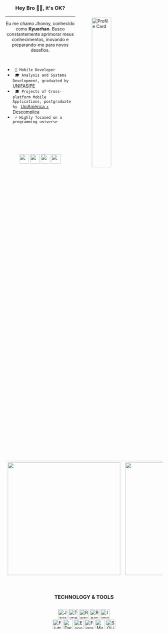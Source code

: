 <!-- <p>
  <img
    align="right"
    alt="Profile Card"
    style="width: 31%; height: auto; padding: 10%;"
src="https://raw.githubusercontent.com/gist/Kyuorhan/1445a6c546dd1a7b5e8b2df72039207a/raw/e281a60fb9099b6f925a768e07bce9f76b3dabd0/githubcard.svg"
  />
</p>

### <h3 align="center">Hey Bro 🐱‍💻, it's OK?</h3>

##

<h4 align="center">Sou Jhonny, conhecido como <strong>Kyuorhan</strong>, atualmente estou buscando aperfeiçoar meus conhecimentos, sempre inovando e projetando meu futuro para novos desafios.</h4>

<br> -->

<p>
  <img 
    align="right" 
    alt="Profile Card" 
    style="width: 35%; height: auto; padding: 10%;" 
    src="https://raw.githubusercontent.com/gist/Kyuorhan/1445a6c546dd1a7b5e8b2df72039207a/raw/e281a60fb9099b6f925a768e07bce9f76b3dabd0/githubcard.svg"
  />
</p>

<h3 align="center">Hey Bro 🐱‍💻, it's OK?</h3>

---

<p align="center">Eu me chamo Jhonny, conhecido como <strong>Kyuorhan</strong>. Busco constantemente aprimorar meus conhecimentos, inovando e preparando-me para novos desafios.</p>

<br> 

<p align="left">
        
  - ```  📱 Mobile Developer  ``` <br>
  - ```  🎓 Analysis and Systems Development, graduated by  ``` [UNIFASIPE](https://www.fasipe.com.br/) <br>
  - ```  🎓 Projects of Cross-platform Mobile Applications, postgraduate by  ``` [UniAmérica + Descomplica](https://descomplica.com.br/)  <br>
  - ```  ⚡️ Highly focused on a programming universe  ```  <br>
 <!--   - ```  🏢 I'm currently working at  ``` [Singular Model](https://www.singularmodel.com.br/)  <br>  -->
</p>

<br> <br> <br> <br> 

  <p align="center" > 
    <a href="https://www.linkedin.com/in/jhonny-kyuorhan/" target="_blank"> <img height="30em" src="https://img.shields.io/badge/-LinkedIn-%230077B5?style=for-the-badge&logo=linkedin&logoColor=white" target="_blank"></a> 
    <a href = "mailto:jkdevprogrammer@gmail.com"><img height="30em" src="https://img.shields.io/badge/-Gmail-%23333?style=for-the-badge&logo=gmail&logoColor=white" target="_blank"></a>
    <a href="https://www.twitch.tv/kyuorhan" target="_blank"> <img height="30em" src="https://img.shields.io/badge/Twitch-A970FF?style=for-the-badge&logo=twitch&logoColor=white" target="_blank"></a> 
    <a href="https://www.instagram.com/kyuorhan" target="_blank"> <img height="30em" src="https://img.shields.io/badge/-Instagram-%23E4405F?style=for-the-badge&logo=instagram&logoColor=white" target="_blank"></a>
    <!-- <a href="https://steamcommunity.com/id/Kyuorhan/" target="_blank"> <img height="30em" src="https://img.shields.io/badge/Steam-465871?style=for-the-badge&logo=steam&logoColor=white" target="_blank"></a> -->  
  </p>   
  
<br> <br> <br> <br> <br>

<div align="center"> 
        
|<a href="https://github.com/Kyuorhan/Kyuorhan"> <img width="360em" src="https://github-readme-stats.vercel.app/api?username=Kyuorhan&show_icons=true&include_all_commits=false&theme=buefy&hide_border=true"/></a> | <a href="https://github.com/Kyuorhan/Kyuorhan"> <img width="360em" src="https://github-readme-stats.vercel.app/api/top-langs/?username=Kyuorhan&layout=compact&theme=buefy&hide_border=true" /></a> |
| -------------------------------------------------------------------------------------------------------------------------------------------------------------------------------------------------------------------------------------- | ---------------------------------------------------------------------------------------------------------------------------------------------------------------------------------------------------- |
</div>

<br>

### <h3 align="center">TECHNOLOGY & TOOLS</h3>

##

<div align="center" > 
  <img alt="JavaScript" height="30em" src="https://img.shields.io/badge/javascript-%23323330.svg?style=for-the-badge&logo=javascript&logoColor=%23F7DF1E"></a> 
  <img alt="TypeScript" height="30em" src="https://img.shields.io/badge/TypeScript-007ACC?style=for-the-badge&logo=typescript&logoColor=white">
  <img alt="React" height="30em" src="https://img.shields.io/badge/React-20232A?style=for-the-badge&logo=react&logoColor=61DAFB">
  <img alt="React-Native" height="30em" src="https://img.shields.io/badge/React_Native-20232A?style=for-the-badge&logo=react&logoColor=61DAFB">
  <img alt="Insomnia" height="30em" src="https://img.shields.io/badge/Insomnia-black?style=for-the-badge&logo=insomnia&logoColor=5849BE">
</div>

<div align="center" style="display: inline_block"> 
  <img alt="Flutter" height="30em" src="https://img.shields.io/badge/Flutter-02569B?style=for-the-badge&logo=flutter&logoColor=white">
  <img alt="Dart" height="30em" src="https://img.shields.io/badge/dart-%230175C2.svg?style=for-the-badge&logo=dart&logoColor=white">
  <img alt="Expo" height="30em" src="https://img.shields.io/badge/expo-1C1E24?style=for-the-badge&logo=expo&logoColor=white">
  <img alt="Figma" height="30em" src="https://img.shields.io/badge/Figma-F24E1E?style=for-the-badge&logo=figma&logoColor=white">
  <img alt="MySQL" height="30em" src="https://img.shields.io/badge/MySQL-00000F?style=for-the-badge&logo=mysql&logoColor=white">
  <img alt="SQLite" height="30em" src="https://img.shields.io/badge/SQLite-07405E?style=for-the-badge&logo=sqlite&logoColor=white">
</div>
